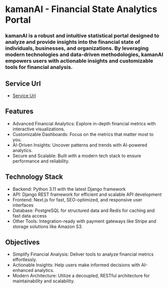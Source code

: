 # **kamanAI - Financial State Analytics Portal**

### **kamanAI is a robust and intuitive statistical portal designed to analyze and provide insights into the financial state of individuals, businesses, and organizations. By leveraging modern technologies and data-driven methodologies, kamanAI empowers users with actionable insights and customizable tools for financial analysis.**

## Service Url
- [Service Url ](https://app.kaman.agency/)

## Features
- Advanced Financial Analytics: Explore in-depth financial metrics with interactive visualizations.
- Customizable Dashboards: Focus on the metrics that matter most to you.
- AI-Driven Insights: Uncover patterns and trends with AI-powered analytics.
- Secure and Scalable: Built with a modern tech stack to ensure performance and reliability.

## Technology Stack
- Backend: Python 3.11 with the latest Django framework
- API: Django REST framework for efficient and scalable API development
- Frontend: Next.js for fast, SEO-optimized, and responsive user interfaces
- Database: PostgreSQL for structured data and Redis for caching and fast data access
- Other Tools: Integration-ready with payment gateways like Stripe and storage solutions like Amazon S3.

## Objectives
- Simplify Financial Analysis: Deliver tools to analyze financial metrics effortlessly.
- Actionable Insights: Help users make informed decisions with AI-enhanced analytics.
- Modern Architecture: Utilize a decoupled, RESTful architecture for maintainability and scalability.

